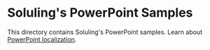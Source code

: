 # Soluling's PowerPoint Samples

This directory contains Soluling's PowerPoint samples. Learn about [PowerPoint localization](https://www.soluling.com/Help/PowerPoint/Index.htm).

